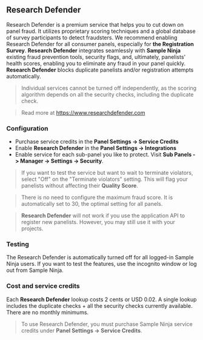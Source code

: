## Research Defender

Research Defender is a premium service that helps you to cut down on panel fraud. It utilizes proprietary scoring techniques and a global database of survey participants to detect fraudsters. We recommend enabling Research Defender for all consumer panels, especially for **the Registration Survey**. **Research Defender** integrates seamlessly with **Sample Ninja** existing fraud prevention tools, security flags, and, ultimately, panelists' health scores, enabling you to eliminate any fraud in your panel quickly. **Research Defender** blocks duplicate panelists and/or registration attempts automatically.

> Individual services cannot be turned off independently, as the scoring algorithm depends on all the security checks, including the duplicate check.

> Read more at https://www.researchdefender.com

### Configuration

- Purchase service credits in the **Panel Settings -> Service Credits**
- Enable **Research Defender** in the **Panel Settings -> Integrations**
- Enable service for each sub-panel you like to protect. Visit **Sub Panels -> Manager -> Settings -> Security**. 

> If you want to test the service but want to wait to terminate violators, select "Off" on the "Terminate violators" setting. This will flag your panelists without affecting their **Quality Score**.

> There is no need to configure the maximum fraud score. It is automatically set to 30, the optimal setting for all panels.

> **Research Defender** will not work if you use the application API to register new panelists. However, you may still use it with your projects.

### Testing

The Research Defender is automatically turned off for all logged-in Sample Ninja users. If you want to test the features, use the incognito window or log out from Sample Ninja.

### Cost and service credits

Each **Research Defender** lookup costs 2 cents or USD 0.02. A single lookup includes the duplicate checks + all the security checks currently available. There are no monthly minimums.

> To use Research Defender, you must purchase Sample Ninja service credits under **Panel Settings -> Service Credits**.
